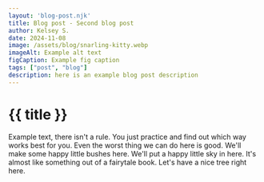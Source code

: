 ```yaml
---
layout: 'blog-post.njk'
title: Blog post - Second blog post
author: Kelsey S.
date: 2024-11-08
image: /assets/blog/snarling-kitty.webp
imageAlt: Example alt text
figCaption: Example fig caption
tags: ["post", "blog"]
description: here is an example blog post description
---
```


# {{ title }}

Example text, there isn't a rule. You just practice and find out which way works best for you. Even the worst thing we can do here is good. We'll make some happy little bushes here. We'll put a happy little sky in here. It's almost like something out of a fairytale book. Let's have a nice tree right here.